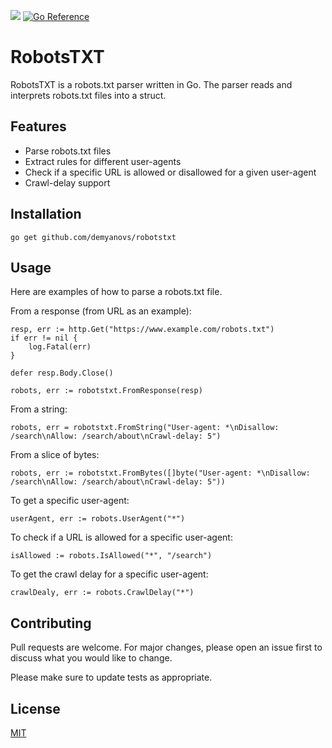 [![](https://github.com/demyanovs/robotstxt/actions/workflows/go.yml/badge.svg)](https://github.com/demyanovs/robotstxt/actions) [![Go Reference](https://pkg.go.dev/badge/github.com/demyanovs/robotstxt.svg)](https://pkg.go.dev/github.com/demyanovs/robotstxt)

# RobotsTXT
RobotsTXT is a robots.txt parser written in Go. The parser reads and interprets robots.txt files into a struct. 

## Features
* Parse robots.txt files
* Extract rules for different user-agents
* Check if a specific URL is allowed or disallowed for a given user-agent
* Crawl-delay support

## Installation
```
go get github.com/demyanovs/robotstxt
```

## Usage
Here are examples of how to parse a robots.txt file.

From a response (from URL as an example):
```
resp, err := http.Get("https://www.example.com/robots.txt")
if err != nil {
    log.Fatal(err)
}

defer resp.Body.Close()

robots, err := robotstxt.FromResponse(resp)
```

From a string:
```
robots, err = robotstxt.FromString("User-agent: *\nDisallow: /search\nAllow: /search/about\nCrawl-delay: 5")
```

From a slice of bytes: 
```
robots, err := robotstxt.FromBytes([]byte("User-agent: *\nDisallow: /search\nAllow: /search/about\nCrawl-delay: 5"))
```

To get a specific user-agent:
```
userAgent, err := robots.UserAgent("*")
```

To check if a URL is allowed for a specific user-agent:
```
isAllowed := robots.IsAllowed("*", "/search")
```

To get the crawl delay for a specific user-agent:
```
crawlDealy, err := robots.CrawlDelay("*")
```

## Contributing
Pull requests are welcome. For major changes, please open an issue first to discuss what you would like to change.

Please make sure to update tests as appropriate.

## License
[MIT](LICENSE.md)